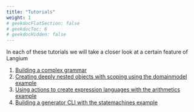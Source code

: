 ```yaml
---
title: "Tutorials"
weight: 1
# geekdocFlatSection: false
# geekdocToc: 6
# geekdocHidden: false
---
```


In each of these tutorials we will take a closer look at a certain feature of Langium

1. [Building a complex grammar](./complex)
2. [Creating deeply nested objects with scoping using the domainmodel example](./domainmodel)
3. [Using actions to create expression languages with the arithmetics example](./arithmetics)
4. [Building a generator CLI with the statemachines example](./statemachines)
